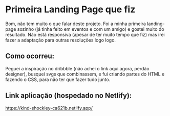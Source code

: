 # Primeira Landing Page que fiz

Bom, não tem muito o que falar deste projeto. Foi a minha primeira landing-page sozinho (já tinha feito em eventos e com um amigo) e gostei muito do resultado. Não está responsiva (apesar de ter muito tempo que fiz) mas irei fazer a adaptação para outras resoluções logo logo.

## Como ocorreu:

Peguei a inspiração no dribbble (não achei o link aqui agora, perdão designer), busquei svgs que combinassem, e fui criando partes do HTML e fazendo o CSS, para não ter que fazer tudo junto.

## Link aplicação (hospedado no Netlify):

https://kind-shockley-ca621b.netlify.app/